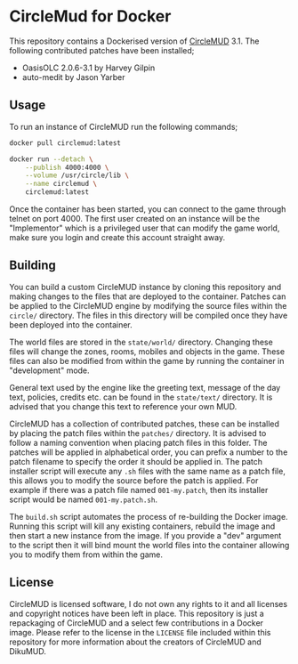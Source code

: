 # CircleMud for Docker

This repository contains a Dockerised version of [CircleMUD](https://www.circlemud.org/) 3.1. The following contributed patches have been installed;

- OasisOLC 2.0.6-3.1 by Harvey Gilpin
- auto-medit by Jason Yarber

## Usage
To run an instance of CircleMUD run the following commands;

```bash
docker pull circlemud:latest

docker run --detach \
	--publish 4000:4000 \
	--volume /usr/circle/lib \
	--name circlemud \
	circlemud:latest
```

Once the container has been started, you can connect to the game through telnet on port 4000. The first user created on an instance will be the "Implementor" which is a privileged user that can modify the game world, make sure you login and create this account straight away.

## Building

You can build a custom CircleMUD instance by cloning this repository and making changes to the files that are deployed to the container. Patches can be applied to the CircleMUD engine by modifying the source files within the `circle/` directory. The files in this directory will be compiled once they have been deployed into the container.

The world files are stored in the `state/world/` directory. Changing these files will change the zones, rooms, mobiles and objects in the game. These files can also be modified from within the game by running the container in "development" mode.

General text used by the engine like the greeting text, message of the day text, policies, credits etc. can be found in the `state/text/` directory. It is advised that you change this text to reference your own MUD.

CircleMUD has a collection of contributed patches, these can be installed by placing the patch files within the `patches/` directory. It is advised to follow a naming convention when placing patch files in this folder. The patches will be applied in alphabetical order, you can prefix a number to the patch filename to specify the order it should be applied in. The patch installer script will execute any `.sh` files with the same name as a patch file, this allows you to modify the source before the patch is applied. For example if there was a patch file named `001-my.patch`, then its installer script would be named `001-my.patch.sh`.

The `build.sh` script automates the process of re-building the Docker image. Running this script will kill any existing containers, rebuild the image and then start a new instance from the image. If you provide a "dev" argument to the script then it will bind mount the world files into the container allowing you to modify them from within the game.

## License

CircleMUD is licensed software, I do not own any rights to it and all licenses and copyright notices have been left in place. This repository is just a repackaging of CircleMUD and a select few contributions in a Docker image. Please refer to the license in the `LICENSE` file included within this repository for more information about the creators of CircleMUD and DikuMUD.
